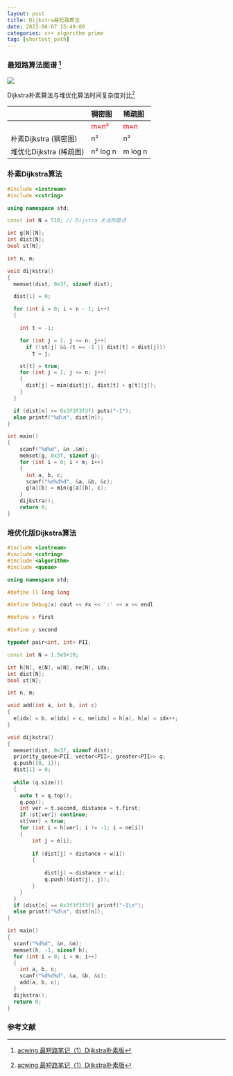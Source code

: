 ```yaml
---
layout: post
title: Dijkstra最短路算法
date: 2023-06-07 15:49:00  
categories: c++ algorithm prime
tag: [shortest_path] 
---
```


### 最短路算法图谱 [^1]
<image src="/assets/images/shortest_path_0.png"/>

Dijkstra朴素算法与堆优化算法时间复杂度对比[^1]

|                         | 稠密图                            | 稀疏图                           |
|:----------------------- |:--------------------------------- |:-------------------------------- |
|                         | <font color="#ff0000">m≈n²</font> | <font color="#ff0000">m≈n</font> |
| 朴素Dijkstra (稠密图)   | n²                                | n²                               |
| 堆优化Dijkstra (稀疏图) | n² log n                          | m log n                          |

### 朴素Dijkstra算法

```c++
#include <iostream>
#include <cstring>

using namespace std;

const int N = 510; // Dijstra 关注的是点

int g[N][N];
int dist[N];
bool st[N];

int n, m;

void dijkstra()
{
  memset(dist, 0x3f, sizeof dist);

  dist[1] = 0;

  for (int i = 0; i < n - 1; i++)
  {

    int t = -1;

    for (int j = 1; j <= n; j++)
      if (!st[j] && (t == -1 || dist[t] > dist[j]))
        t = j;

    st[t] = true;
    for (int j = 1; j <= n; j++)
    {
      dist[j] = min(dist[j], dist[t] + g[t][j]);
    }
  }

  if (dist[n] >= 0x3f3f3f3f) puts("-1");
  else printf("%d\n", dist[n]);
}

int main()
{
    scanf("%d%d", &n ,&m);
    memset(g, 0x3f, sizeof g);
    for (int i = 0; i < m; i++)
    {
      int a, b, c; 
      scanf("%d%d%d", &a, &b, &c);
      g[a][b] = min(g[a][b], c);
    }
    dijkstra();
    return 0;
}
```

### 堆优化版Dijkstra算法
```c++
#include <iostream>
#include <cstring>
#include <algorithm>
#include <queue>

using namespace std;

#define ll long long

#define Debug(x) cout << #x << ':' << x << endl

#define x first

#define y second

typedef pair<int, int> PII;

const int N = 1.5e5+10;

int h[N], e[N], w[N], ne[N], idx;
int dist[N];
bool st[N];

int n, m;

void add(int a, int b, int c)
{
  e[idx] = b, w[idx] = c, ne[idx] = h[a], h[a] = idx++;
}

void dijkstra()
{
  memset(dist, 0x3f, sizeof dist);
  priority_queue<PII, vector<PII>, greater<PII>> q;
  q.push({0, 1});
  dist[1] = 0;
  
  while (q.size())
  {
    auto t = q.top();
    q.pop();
    int ver = t.second, distance = t.first;
    if (st[ver]) continue;
    st[ver] = true;
    for (int i = h[ver]; i != -1; i = ne[i])
    {
        int j = e[i];
        
        if (dist[j] > distance + w[i])
        {
            
            dist[j] = distance + w[i];
            q.push({dist[j], j});
        }
    }
  }
  if (dist[n] == 0x3f3f3f3f) printf("-1\n");
  else printf("%d\n", dist[n]);
}

int main()
{
  scanf("%d%d", &n, &m);  
  memset(h, -1, sizeof h);
  for (int i = 0; i < m; i++)
  {
    int a, b, c;
    scanf("%d%d%d", &a, &b, &c);
    add(a, b, c);
  }
  dijkstra();
  return 0;
}
```
### 参考文献
[^1]: [acwing 最短路笔记（1）Dijkstra朴素版](https://www.acwing.com/blog/content/140/)


